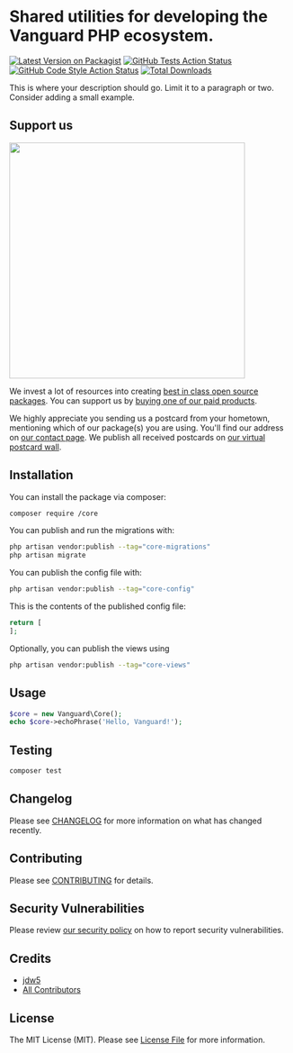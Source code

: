 # Shared utilities for developing the Vanguard PHP ecosystem.

[![Latest Version on Packagist](https://img.shields.io/packagist/v//core.svg?style=flat-square)](https://packagist.org/packages//core)
[![GitHub Tests Action Status](https://img.shields.io/github/actions/workflow/status//core/run-tests.yml?branch=main&label=tests&style=flat-square)](https://github.com//core/actions?query=workflow%3Arun-tests+branch%3Amain)
[![GitHub Code Style Action Status](https://img.shields.io/github/actions/workflow/status//core/fix-php-code-style-issues.yml?branch=main&label=code%20style&style=flat-square)](https://github.com//core/actions?query=workflow%3A"Fix+PHP+code+style+issues"+branch%3Amain)
[![Total Downloads](https://img.shields.io/packagist/dt//core.svg?style=flat-square)](https://packagist.org/packages//core)

This is where your description should go. Limit it to a paragraph or two. Consider adding a small example.

## Support us

[<img src="https://github-ads.s3.eu-central-1.amazonaws.com/core.jpg?t=1" width="419px" />](https://spatie.be/github-ad-click/core)

We invest a lot of resources into creating [best in class open source packages](https://spatie.be/open-source). You can support us by [buying one of our paid products](https://spatie.be/open-source/support-us).

We highly appreciate you sending us a postcard from your hometown, mentioning which of our package(s) you are using. You'll find our address on [our contact page](https://spatie.be/about-us). We publish all received postcards on [our virtual postcard wall](https://spatie.be/open-source/postcards).

## Installation

You can install the package via composer:

```bash
composer require /core
```

You can publish and run the migrations with:

```bash
php artisan vendor:publish --tag="core-migrations"
php artisan migrate
```

You can publish the config file with:

```bash
php artisan vendor:publish --tag="core-config"
```

This is the contents of the published config file:

```php
return [
];
```

Optionally, you can publish the views using

```bash
php artisan vendor:publish --tag="core-views"
```

## Usage

```php
$core = new Vanguard\Core();
echo $core->echoPhrase('Hello, Vanguard!');
```

## Testing

```bash
composer test
```

## Changelog

Please see [CHANGELOG](CHANGELOG.md) for more information on what has changed recently.

## Contributing

Please see [CONTRIBUTING](CONTRIBUTING.md) for details.

## Security Vulnerabilities

Please review [our security policy](../../security/policy) on how to report security vulnerabilities.

## Credits

- [jdw5](https://github.com/)
- [All Contributors](../../contributors)

## License

The MIT License (MIT). Please see [License File](LICENSE.md) for more information.
